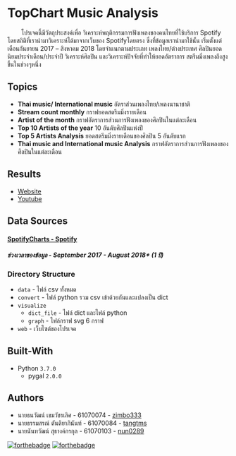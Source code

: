 # TopChart Music Analysis
&nbsp;&nbsp;&nbsp;&nbsp;&nbsp;&nbsp;&nbsp;&nbsp;โปรเจคนี้มีวัตถุประสงค์เพื่อ วิเคราะห์พฤติกรรมการฟังเพลงของคนไทยที่ใช้บริการ Spotify
โดยสถิติที่เรานำมาวิเคราะห์ได้มาจากเว็บของ Spotifyโดยตรง ซึ่งที่ข้อมูลเรานำมาใช้นั้น
เริ่มตั้งแต่เดือนกันยายน 2017 – สิงหาคม 2018 โดยจำแนกตามประเภท เพลงไทย/ต่างประเทศ
ศิลปินยอดนิยมประจำเดือน/ประจำปี วิเคราะห์ศิลปิน และวิเคราะห์ปัจจัยที่ทำให้ยอดอัตราการ
สตรีมมิ่งเพลงถึงสูงขึ้นในช่วงๆหนึ่ง

## Topics
* **Thai music/ International music**
อัตราส่วนเพลงไทย/เพลงนานาชาติ
* **Stream count monthly**
กราฟยอดสตรีมมิ่งรายเดือน
* **Artist of the month**
กราฟอัตราการส่วนการฟังเพลงของศิลปินในแต่ละเดือน
* **Top 10 Artists of the year**
10 อันดับศิลปินแห่งปี
* **Top 5 Artists Analysis**
ยอดสตรีมมิ่งรายเดือนของศิลปิน 5 อันดับแรก
* **Thai music and International music Analysis**
กราฟอัตราการส่วนการฟังเพลงของศิลปินในแต่ละเดือน

## Results
* [Website](http://www.it.kmitl.ac.th/~it61070103/WEB/index.html)
* [Youtube](https://youtu.be/8BghPck5udw)

## Data Sources
#### [SpotifyCharts - Spotify](https://spotifycharts.com/regional/th/weekly/latest)
##### **ช่วงเวลาของข้อมูล -** September 2017 - August 2018* (1 ปี)

### Directory Structure
* `data` - ไฟล์ csv ทั้งหมด
* `convert` - ไฟล์ python รวม csv เข้าด้วยกันและแปลงเป็น dict
* `visualize`
  * `dict_file` - ไฟล์ dict และไฟล์ python
  * `graph` - ไฟล์กราฟ svg 6 กราฟ
* `web` - เว็บไซต์ของโปรเจค

## Built-With
* Python `3.7.0`
    * pygal `2.0.0`

## Authors
* นายธนวัฒน์ เขมวัชรเลิศ - 61070074 - [zimbo333](https://github.com/zimbo333)
* นายธรรมสรณ์ ตันติยาภินันท์ - 61070084 - [tangtms](https://github.com/tangtms)
* นายนันทวัฒน์ สุธางค์กรกุล - 61070103 - [nun0289](https://github.com/nun0289)

[![forthebadge](https://forthebadge.com/images/badges/made-with-python.svg)](https://forthebadge.com)
[![forthebadge](https://forthebadge.com/images/badges/built-with-love.svg)](https://forthebadge.com)